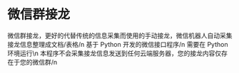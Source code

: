 # 微信群接龙
微信群接龙，更好的代替传统的信息采集而使用的手动接龙，微信机器人自动采集接龙信息整理成文档/表格/n
基于 Python 开发的微信接口程序/n
需要在 Python 环境运行\n
本程序不会采集接龙信息发送到任何云端服务器，您的接龙内容仅存在于您的微信群/n
